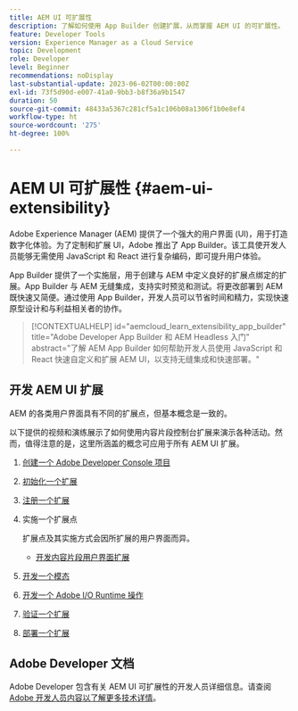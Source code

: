 ```yaml
---
title: AEM UI 可扩展性
description: 了解如何使用 App Builder 创建扩展，从而掌握 AEM UI 的可扩展性。
feature: Developer Tools
version: Experience Manager as a Cloud Service
topic: Development
role: Developer
level: Beginner
recommendations: noDisplay
last-substantial-update: 2023-06-02T00:00:00Z
exl-id: 73f5d90d-e007-41a0-9bb3-b8f36a9b1547
duration: 50
source-git-commit: 48433a5367c281cf5a1c106b08a1306f1b0e8ef4
workflow-type: ht
source-wordcount: '275'
ht-degree: 100%

---
```


# AEM UI 可扩展性 {#aem-ui-extensibility}

Adobe Experience Manager (AEM) 提供了一个强大的用户界面 (UI)，用于打造数字化体验。为了定制和扩展 UI，Adobe 推出了 App Builder。该工具使开发人员能够无需使用 JavaScript 和 React 进行复杂编码，即可提升用户体验。

App Builder 提供了一个实施层，用于创建与 AEM 中定义良好的扩展点绑定的扩展。App Builder 与 AEM 无缝集成，支持实时预览和测试。将更改部署到 AEM 既快速又简便。通过使用 App Builder，开发人员可以节省时间和精力，实现快速原型设计和与利益相关者的协作。

>[!CONTEXTUALHELP]
>id="aemcloud_learn_extensibility_app_builder"
>title="Adobe Developer App Builder 和 AEM Headless 入门"
>abstract="了解 AEM App Builder 如何帮助开发人员使用 JavaScript 和 React 快速自定义和扩展 AEM UI，以支持无缝集成和快速部署。"

## 开发 AEM UI 扩展

AEM 的各类用户界面具有不同的扩展点，但基本概念是一致的。

以下提供的视频和演练展示了如何使用内容片段控制台扩展来演示各种活动。然而，值得注意的是，这里所涵盖的概念可应用于所有 AEM UI 扩展。

1. [创建一个 Adobe Developer Console 项目](./adobe-developer-console-project.md)
1. [初始化一个扩展](./app-initialization.md)
1. [注册一个扩展](./extension-registration.md)
1. 实施一个扩展点

   扩展点及其实施方式会因所扩展的用户界面而异。

   + [开发内容片段用户界面扩展](./content-fragments/overview.md)

1. [开发一个模态](./modal.md)
1. [开发一个 Adobe I/O Runtime 操作](./runtime-action.md)
1. [验证一个扩展](./verify.md)
1. [部署一个扩展](./deploy.md)

## Adobe Developer 文档

Adobe Developer 包含有关 AEM UI 可扩展性的开发人员详细信息。请查阅 [Adobe 开发人员内容以了解更多技术详情](https://developer.adobe.com/uix/docs/)。
